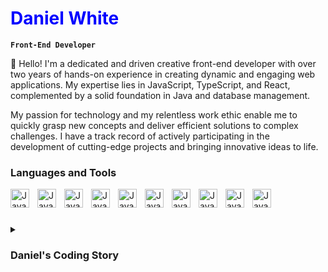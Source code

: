 # <span style="color: blue;">Daniel White</span>

**`Front-End Developer`**

👋 Hello! I'm a dedicated and driven creative front-end developer
with over two years of hands-on experience in creating dynamic and engaging web applications. My expertise lies in JavaScript, TypeScript, and React, complemented by a solid foundation in Java and database management.

My passion for technology and my relentless work ethic enable me to quickly grasp new concepts and deliver efficient solutions to complex challenges. I have a track record of actively participating in the development of cutting-edge projects and bringing innovative ideas to life.

### Languages and Tools

<img align="left" alt="Java" width="30px" style="padding-right:10px;" src="https://cdn.jsdelivr.net/gh/devicons/devicon@latest/icons/java/java-original.svg" />
<img align="left" alt="Java" width="30px" style="padding-right:10px;" src="https://cdn.jsdelivr.net/gh/devicons/devicon@latest/icons/javascript/javascript-original.svg" />
<img align="left" alt="Java" width="30px" style="padding-right:10px;" src="https://cdn.jsdelivr.net/gh/devicons/devicon@latest/icons/typescript/typescript-original.svg" />
<img align="left" alt="Java" width="30px" style="padding-right:10px;" src="https://cdn.jsdelivr.net/gh/devicons/devicon@latest/icons/nextjs/nextjs-original-wordmark.svg"  />
<img align="left" alt="Java" width="30px" style="padding-right:10px;" src="https://cdn.jsdelivr.net/gh/devicons/devicon@latest/icons/framermotion/framermotion-original.svg"  />
<img align="left" alt="Java" width="30px" style="padding-right:10px;" src="https://cdn.jsdelivr.net/gh/devicons/devicon@latest/icons/postgresql/postgresql-original.svg" />
<img align="left" alt="Java" width="30px" style="padding-right:10px;" src="https://cdn.jsdelivr.net/gh/devicons/devicon@latest/icons/gradle/gradle-original.svg"  />
<img align="left" alt="Java" width="30px" style="padding-right:10px;" src="https://cdn.jsdelivr.net/gh/devicons/devicon@latest/icons/maven/maven-original.svg" />
<img align="left" alt="Java" width="30px" style="padding-right:10px;" src="https://cdn.jsdelivr.net/gh/devicons/devicon@latest/icons/react/react-original.svg" />
<img align="left" alt="Java" width="30px" style="padding-right:10px;" src="https://cdn.jsdelivr.net/gh/devicons/devicon@latest/icons/bootstrap/bootstrap-original.svg" />
<br/>

#

<details>

My fascination with computers began in childhood, driven by a relentless curiosity about how the digital world worked. I often wondered how platforms like YouTube, Google, and triple-A games were built. This curiosity sparked my journey into the realm of programming.

I started with Python, crafting simple programs such as calculators and games. One of my early projects was a small search engine using Google's API. However, Python and I eventually parted ways as I discovered my true passion for Java. With guidance from my uncle, a Java enthusiast, I delved into web development and software programming. One of my proudest achievements was developing a racing game with realistic car physics and a custom server architecture in Minecraft. This included creating APIs, custom commands, rank systems, and cosmetics.

Despite my success in backend development, my enthusiasm shifted when I discovered front-end development. The ability to see immediate changes on a website with just a single line of code captivated me. I immersed myself in HTML, CSS/SCSS, and advanced technologies like JavaScript, TypeScript, and React. My passion for front-end development grew as I explored motion and animation with tools like GSAP and Framer Motion.

Today, I continue to be inspired and driven by the dynamic and creative world of front-end development. My journey has taught me the importance of exploring new technologies and continually expanding my knowledge. To anyone on a similar path, I advise you to embrace new challenges, find your passion, and let it guide your learning.
<summary><h3>Daniel's Coding Story</h3>
</summary>


